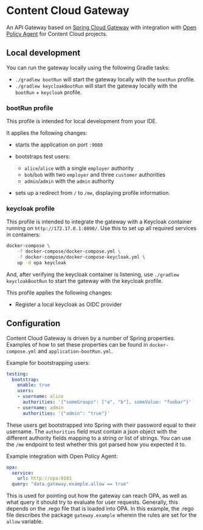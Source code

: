 # Content Cloud Gateway

An API Gateway based on [Spring Cloud Gateway](https://spring.io/projects/spring-cloud-gateway) with integration with [Open Policy Agent](https://www.openpolicyagent.org) for Content Cloud projects.

## Local development

You can run the gateway locally using the following Gradle tasks:

* `./gradlew bootRun` will start the gateway locally with the `bootRun` profile.
* `./gradlew keycloakBootRun` will start the gateway locally with the `bootRun` + `keycloak` profile.

### bootRun profile

This profile is intended for local development from your IDE.

It applies the following changes:

* starts the application on port `:9080`

* bootstraps test users:
  - `alice`/`alice` with a single `employer` authority
  - `bob`/`bob` with two `employer` and three `customer` authorities
  - `admin`/`admin` with the `admin` authority

* sets up a redirect from `/` to `/me`, displaying profile information.

### keycloak profile

This profile is intended to integrate the gateway with a Keycloak container running on `http://172.17.0.1:8090/`.
Use this to set up all required services in containers:

```bash
docker-compose \
    -f docker-compose/docker-compose.yml \
    -f docker-compose/docker-compose-keycloak.yml \
    up -d opa keycloak
```
And, after verifying the keycloak container is listening, use `./gradlew keycloakBootRun` to start the gateway with the keycloak profile.

This profile applies the following changes:

* Register a local keycloak as OIDC provider

## Configuration

Content Cloud Gateway is driven by a number of Spring properties. Examples of how to set these properties can be found in `docker-compose.yml` and `application-bootRun.yml`.

Example for bootstrapping users:

```yaml
testing:
  bootstrap:
    enable: true
    users:
    - username: alice
      authorities: '{"someGroups": ["a", "b"], someValue: "foobar"}'
    - username: admin
      authorities: '{"admin": "true"}'
```

These users get bootstrapped into Spring with their password equal to their username. The `authorities` field must contain a json object with the different authority fields mapping to a string or list of strings. You can use the `/me` endpoint to test whether this got parsed how you expected it to.

Example integration with Open Policy Agent:

```yaml
opa:
  service:
    url: http://opa:8181
  query: "data.gateway.example.allow == true"
```

This is used for pointing out how the gateway can reach OPA, as well as what query it should try to evaluate for user requests. Generally, this depends on the .rego file that is loaded into OPA. In this example, the .rego file describes the package `gateway.example` wherein the rules are set for the `allow` variable.
